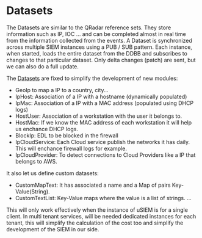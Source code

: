 # Datasets

The Datasets are similar to the QRadar reference sets. They store information such as IP, IOC ... and can be completed almost in real time from the information collected from the events.
A Dataset is synchronized across multiple SIEM instances using a PUB / SUB pattern. Each instance, when started, loads the entire dataset from the DDBB and subscribes to changes to that particular dataset.
Only delta changes (patch) are sent, but we can also do a full update. 

The [Datasets](https://github.com/u-siem/u-siem-core/blob/a4009b5d759263b4a9b7a6ca1c2a8d36d391bfef/src/components/dataset/mod.rs#L24) are fixed to simplify the development of new modules: 
* GeoIp to map a IP to a country, city...
* IpHost: Association of a IP with a hostname (dynamically populated)
* IpMac: Association of a IP with a MAC address (populated using DHCP logs)
* HostUser: Association of a workstation with the user it belongs to.
* HostMac: If we know the MAC address of each workstation it will help us enchance DHCP logs.
* BlockIp: EDL to be blocked in the firewall 
* IpCloudService: Each Cloud service publish the networks it has daily. This will enchance firewall logs for example.
* IpCloudProvider: To detect connections to Cloud Providers like a IP that belongs to AWS.

It also let us define custom datasets:
* CustomMapText: It has associated a name and a Map of pairs Key-Value(String).
* CustomTextList: Key-Value maps where the value is a list of strings.
...

This will only work effectively when the instance of uSIEM is for a single client. In multi tenant services, will be needed dedicated instances for each tenant, this will simplify the calculation of the cost too and simplify the development of the SIEM in our side.
